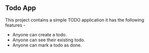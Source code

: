 ## Todo App

This project contains a simple TODO application it has the following features -

- Anyone can create a todo.
- Anyone can see their existing todo.
- Anyone can mark a todo as done.

